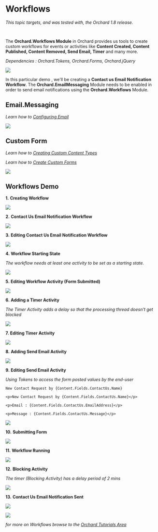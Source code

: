 Workflows
=========
*This topic targets, and was tested with, the Orchard 1.8 release.*

<br/>

The **Orchard.Workflows Module** in Orchard provides us tools to create custom workflows for events or activities like **Content Created, Content Published, Content Removed, Send Email, Timer** and many more.  

*Dependencies : Orchard.Tokens, Orchard.Forms, Orchard.jQuery*

![](/Upload/workflows/workflowsmodule.png)

In this particular demo , we'll be creating a **Contact us Email Notification Workflow**. The **Orchard.EmailMessaging** Module needs to be enabled in order to send email notifications using the **Orchard.Workflows** Module.

## Email.Messaging

*Learn how to [Configuring Email](/Documentation/Configuring-Email)*

![](/Upload/workflows/emailmodule.png)

## Custom Form

*Learn how to [Creating Custom Content Types](/Documentation/Creating-custom-content-types)*

*Learn how to [Create Custom Forms](/Documentation/Creating-Custom-Forms "Use Custom Form to create subscribe and contact us pages in Orchard")*

![](/Upload/workflows/contactform.png)

## Workflows Demo

**1.** **Creating Workflow**

![](/Upload/workflows/createnewworkflow.png)

**2.** **Contact Us Email Notification Workflow**

![](/Upload/workflows/contactnotification.png)

**3.** **Editing Contact Us Email Notification Workflow**

![](/Upload/workflows/workflowcreated.png)

**4.** **Workflow Starting State**

*The workflow needs at least one activity to be set as a starting state.*

![](/Upload/workflows/workflowstartingstate.png)

**5.** **Editing Workflow Activity (Form Submitted)**

![](/Upload/workflows/editingworkflowactivity.png)

**6.** **Adding a Timer Activity**

*The Timer Activity adds a delay so that the processing thread doesn't get blocked*

![](/Upload/workflows/addingtimer.png)

**7.** **Editing Timer Activity**

![](/Upload/workflows/editingtimer.png)

**8.** **Adding Send Email Activity**

![](/Upload/workflows/addingsendemail.png)

**9.** **Editing Send Email Activity**

*Using Tokens to access the form posted values by the end-user*

	New Contact Request by {Content.Fields.ContactUs.Name}

	<p>New Contact Request by {Content.Fields.ContactUs.Name}</p>

	<p>Email : {Content.Fields.ContactUs.EmailAddress}</p>

	<p>Message : {Content.Fields.ContactUs.Message}</p>

![](/Upload/workflows/editingsendemail.png)

**10.** **Submitting Form**

![](/Upload/workflows/submittingform.png)

**11.** **Workflow Running**

![](/Upload/workflows/workflowrunning.png)

**12.** **Blocking Activity**

*The timer (Blocking Activity) has a delay period of 2 mins*

![](/Upload/workflows/blockingactivity.png)

**13.** **Contact Us Email Notification Sent**

![](/Upload/workflows/emailsent.png)

![](/Upload/workflows/emailsent1.png)

*for more on Workflows browse to the [Orchard Tutorials Area](/Documentation/Orchard-TV)*
